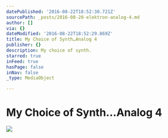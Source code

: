 ```yaml
---
datePublished: '2016-08-22T18:52:30.721Z'
sourcePath: _posts/2016-08-20-elektron-analog-4.md
author: []
via: {}
dateModified: '2016-08-22T18:52:29.869Z'
title: My Choice of Synth…Analog 4
publisher: {}
description: My choice of synth.
starred: true
inFeed: true
hasPage: false
inNav: false
_type: MediaObject

---
```

# My Choice of Synth...Analog 4
![](https://the-grid-user-content.s3-us-west-2.amazonaws.com/fe476872-d278-42c7-930b-4b913ab68eba.jpg)